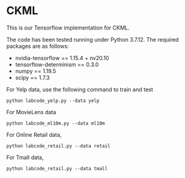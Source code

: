# CKML
This is our Tensorflow implementation for CKML.

The code has been tested running under Python 3.7.12. The required packages are as follows:
- nvidia-tensorflow == 1.15.4 + nv20.10
- tensorflow-determinism == 0.3.0
- numpy == 1.19.5
- scipy == 1.7.3


For Yelp data, use the following command to train and test
```
python labcode_yelp.py --data yelp
```

For MovieLens data
```
python labcode_ml10m.py --data ml10m
```


For Online Retail data, 
```
python labcode_retail.py --data retail
```



For Tmall data, 
```
python labcode_retail.py --data tmall
```
